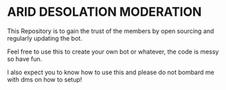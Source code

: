 # ARID DESOLATION MODERATION

This Repository is to gain the trust of the members by open sourcing and regularly updating the bot.

Feel free to use this to create your own bot or whatever, the code is messy so have fun.

I also expect you to know how to use this and please do not bombard me with dms on how to setup!
